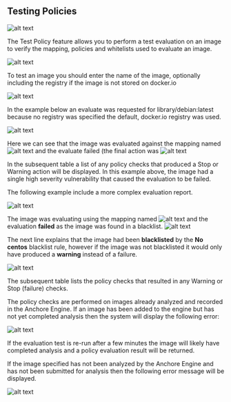 ## Testing Policies

![alt text](https://s3.amazonaws.com/cdn.freshdesk.com/data/helpdesk/attachments/production/36006095330/original/5lnqztjcJyeP7WGXbn00sINHitE0zDgRFw?1525632821)

The Test Policy feature allows you to perform a test evaluation on an image to verify the mapping, policies and whitelists used to evaluate an image.

![alt text](https://s3.amazonaws.com/cdn.freshdesk.com/data/helpdesk/attachments/production/36005886419/original/YAuhg3RhjPAp0BlFgtXMAiz5T_DPZZee8Q.png?1525314362)

To test an image you should enter the name of the image, optionally including the registry if the image is not stored on docker.io

![alt text](https://s3.amazonaws.com/cdn.freshdesk.com/data/helpdesk/attachments/production/36005886426/original/fAS6helgNNn6SwRwRkF98ItfVgue3Xw3wA.png?1525314369)

In the example below an evaluate was requested for library/debian:latest because no registry was specified the default, docker.io registry was used.

![alt text](https://s3.amazonaws.com/cdn.freshdesk.com/data/helpdesk/attachments/production/36005886434/original/GdQAaGFnZOE0JfVMC6W3X1z2nxZI-lHDLA.png?1525314377)


Here we can see that the image was evaluated against the mapping named ![alt text](https://s3.amazonaws.com/cdn.freshdesk.com/data/helpdesk/attachments/production/36006095391/original/D99GC9Q7GVt-7VfoNHAwx2NgIAVk2IowBQ?1525633094) and  the evaluate failed (the final action was ![alt text](https://s3.amazonaws.com/cdn.freshdesk.com/data/helpdesk/attachments/production/36006095388/original/EQfkVWEQvV62Ii_4A52yl3Mem9a375caGg?1525633060)

In the subsequent table a list of any policy checks that produced a Stop or Warning action will be displayed. In this example above, the image had a single high severity vulnerability that caused the evaluation to be failed.

The following example include a more complex evaluation report.

![alt text](https://s3.amazonaws.com/cdn.freshdesk.com/data/helpdesk/attachments/production/36006095462/original/JuoMA7TB83yZJQ58VO8rjlxl8RZg6ouP1Q?1525633259)

The image was evaluating using the mapping named ![alt text](https://s3.amazonaws.com/cdn.freshdesk.com/data/helpdesk/attachments/production/36006095470/original/8rHnWD_2Sglxhhkuz56hLsC0eypnjIzhGA?1525633330) and the evaluation **failed** as the image was found in a blacklist. ![alt text](https://s3.amazonaws.com/cdn.freshdesk.com/data/helpdesk/attachments/production/36006095501/original/wATUyA-4H5-2O0atVFg4tJrp3dwnjn1cFQ?1525633383)

The next line explains that the image had been **blacklisted** by the **No centos** blacklist rule, however if the image was not blacklisted it would only have produced a **warning** instead of a failure. 

![alt text](https://s3.amazonaws.com/cdn.freshdesk.com/data/helpdesk/attachments/production/36006095507/original/kH9vYcfB9XvzTmX8RmUP8KPIA2HLHbH9XA?1525633407])

The subsequent table lists the policy checks that resulted in any Warning or Stop (failure) checks.

The policy checks are performed on images already analyzed and recorded in the Anchore Engine. If an image has been added to the engine but has not yet completed analysis then the system will display the following error: 

![alt text](https://s3.amazonaws.com/cdn.freshdesk.com/data/helpdesk/attachments/production/36005886440/original/Xv18S1de1TcHbyIFrjK3c2WNAdfiDL5QYw.png?1525314385)

If the evaluation test is re-run after a few minutes the image will likely have completed analysis and a policy evaluation result will be returned.

If the image specified has not been analyzed by the Anchore Engine and has not been submitted for analysis then the following error message will be displayed.

![alt text](https://s3.amazonaws.com/cdn.freshdesk.com/data/helpdesk/attachments/production/36005886444/original/g5aOZEnz1zzn8Ot9G8l4ZoU5Mt1UAFmG-g.png?1525314400)


